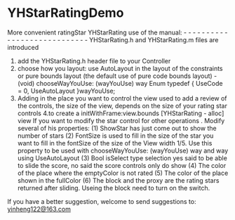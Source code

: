 # YHStarRatingDemo
More convenient ratingStar
YHStarRating use of the manual: - - - - - - - - - - - - - - - - - - - - - - - - - - - -
YHStarRating.h and YHStarRating.m files are introduced
1. add the YHStarRating.h header file to your Controller
2. choose how you layout: use AutoLayout in the layout of the constraints or pure bounds layout (the default use of pure code bounds layout) - (void) chooseWayYouUse: (wayYouUse) way
Enum typedef {
UseCode = 0,
UseAutoLayout
}wayYouUse;
3. Adding in the place you want to control the view used to add a review of the controls, the size of the view, depends on the size of your rating star controls 
4.to create a initWithFrame:view.bounds [YHStarRating - alloc] view 
If you want to modify the star control for other operations . Modify several of his properties:
(1) ShowStar has just come out to show the number of stars
(2) FontSize is used to fill in the size of the star you want to fill in the fontSize of the size of the View width 1/5. Use this property to be used with chooseWayYouUse: (wayYouUse) way and way using UseAutoLayout
(3) Bool isSelect type selection yes said to be able to slide the score, no said the score controls only do show
(4) The color of the place where the emptyColor is not rated
(5) The color of the place shown in the fullColor
(6) The block and the proxy are the rating stars returned after sliding. Useing the block need to turn on the switch.


If you have a better suggestion, welcome to send suggestions to:
                                   yinheng122@163.com


